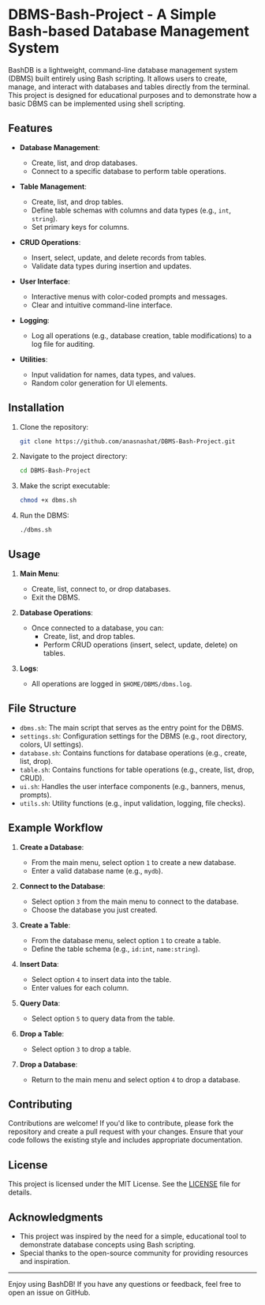 
# DBMS-Bash-Project - A Simple Bash-based Database Management System

BashDB is a lightweight, command-line database management system (DBMS) built entirely using Bash scripting. It allows users to create, manage, and interact with databases and tables directly from the terminal. This project is designed for educational purposes and to demonstrate how a basic DBMS can be implemented using shell scripting.

## Features

- **Database Management**:
  - Create, list, and drop databases.
  - Connect to a specific database to perform table operations.
  
- **Table Management**:
  - Create, list, and drop tables.
  - Define table schemas with columns and data types (e.g., `int`, `string`).
  - Set primary keys for columns.

- **CRUD Operations**:
  - Insert, select, update, and delete records from tables.
  - Validate data types during insertion and updates.

- **User Interface**:
  - Interactive menus with color-coded prompts and messages.
  - Clear and intuitive command-line interface.

- **Logging**:
  - Log all operations (e.g., database creation, table modifications) to a log file for auditing.

- **Utilities**:
  - Input validation for names, data types, and values.
  - Random color generation for UI elements.

## Installation

1. Clone the repository:
   ```bash
   git clone https://github.com/anasnashat/DBMS-Bash-Project.git
   ```

2. Navigate to the project directory:
   ```bash
   cd DBMS-Bash-Project
   ```

3. Make the script executable:
   ```bash
   chmod +x dbms.sh
   ```

4. Run the DBMS:
   ```bash
   ./dbms.sh
   ```

## Usage

1. **Main Menu**:
   - Create, list, connect to, or drop databases.
   - Exit the DBMS.

2. **Database Operations**:
   - Once connected to a database, you can:
     - Create, list, and drop tables.
     - Perform CRUD operations (insert, select, update, delete) on tables.

3. **Logs**:
   - All operations are logged in `$HOME/DBMS/dbms.log`.

## File Structure

- `dbms.sh`: The main script that serves as the entry point for the DBMS.
- `settings.sh`: Configuration settings for the DBMS (e.g., root directory, colors, UI settings).
- `database.sh`: Contains functions for database operations (e.g., create, list, drop).
- `table.sh`: Contains functions for table operations (e.g., create, list, drop, CRUD).
- `ui.sh`: Handles the user interface components (e.g., banners, menus, prompts).
- `utils.sh`: Utility functions (e.g., input validation, logging, file checks).

## Example Workflow

1. **Create a Database**:
   - From the main menu, select option `1` to create a new database.
   - Enter a valid database name (e.g., `mydb`).

2. **Connect to the Database**:
   - Select option `3` from the main menu to connect to the database.
   - Choose the database you just created.

3. **Create a Table**:
   - From the database menu, select option `1` to create a table.
   - Define the table schema (e.g., `id:int`, `name:string`).

4. **Insert Data**:
   - Select option `4` to insert data into the table.
   - Enter values for each column.

5. **Query Data**:
   - Select option `5` to query data from the table.

6. **Drop a Table**:
   - Select option `3` to drop a table.

7. **Drop a Database**:
   - Return to the main menu and select option `4` to drop a database.

## Contributing

Contributions are welcome! If you'd like to contribute, please fork the repository and create a pull request with your changes. Ensure that your code follows the existing style and includes appropriate documentation.

## License

This project is licensed under the MIT License. See the [LICENSE](LICENSE) file for details.

## Acknowledgments

- This project was inspired by the need for a simple, educational tool to demonstrate database concepts using Bash scripting.
- Special thanks to the open-source community for providing resources and inspiration.

---

Enjoy using BashDB! If you have any questions or feedback, feel free to open an issue on GitHub.
```
